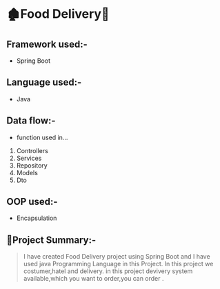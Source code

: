 # 🏚Food Delivery👋

## Framework used:-
* Spring Boot
## Language used:-
* Java 

## Data flow:-
* function used in...
1. Controllers
2. Services
3. Repository
4. Models
5. Dto

## OOP used:-
* Encapsulation

## 📝Project Summary:-
> I have created Food Delivery project using Spring Boot and I have used java Programming Language in this Project.  In this project we costumer,hatel and delivery.
> in this project devivery system available,which you want to order,you can order .
